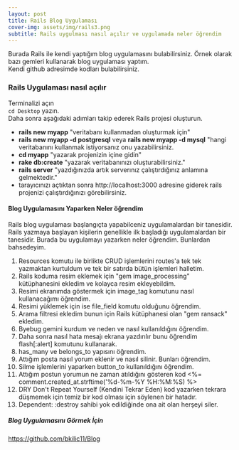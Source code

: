 ```yaml
---
layout: post
title: Rails Blog Uygulaması
cover-img: assets/img/rails3.png
subtitle: Rails uygulması nasıl açılır ve uygulamada neler öğrendim
---
```

Burada Rails ile kendi yaptığım blog uygulamasını bulabilirsiniz. Örnek olarak bazı gemleri kullanarak blog uygulaması yaptım.  
Kendi github adresimde kodları bulabilirsiniz.  

### Rails Uygulaması nasıl açılır  
Terminalizi açın  
`cd Desktop` yazın.  
Daha sonra aşağıdaki adımları takip ederek Rails projesi oluşturun.
- **rails new myapp** "veritabanı kullanmadan oluşturmak için"
- **rails new myapp -d postgresql** veya **rails new myapp -d mysql** "hangi veritabanını kullanmak istiyorsanız onu yazabilirsiniz.  
- **cd myapp** "yazarak projenizin içine gidin"
- **rake db:create** "yazarak veritabanınızı oluşturabilirsiniz."    
- **rails server** "yazdığınızda artık serverınız çalıştırdığınız anlamına gelmektedir."
- tarayıcınızı açtıktan sonra http://localhost:3000 adresine giderek rails projenizi çalıştırdığınızı görebilirsiniz.       

#### Blog Uygulamasını Yaparken Neler öğrendim      

Rails blog uygulaması başlangıçta yapabilceniz uygulamalardan bir tanesidir. Rails yazmaya başlayan kişilerin genellikle ilk başladığı uygulamalardan bir tanesidir. Burada bu uygulamayı yazarken neler öğrendim. Bunlardan bahsedeyim.  

1. Resources komutu ile birlikte CRUD işlemlerini routes'a tek tek yazmaktan kurtuldum ve tek bir satırda bütün işlemleri halletim.  
2. Rails koduma resim eklemek için "gem image_processing" kütüphanesini ekledim ve kolayca resim ekleyebildim.
3. Resimi ekranımda göstermek için image_tag komutunu nasıl kullanacağımı öğrendim.
4. Resimi yüklemek için ise file_field komutu olduğunu öğrendim.
5. Arama filtresi ekledim bunun için Rails kütüphanesi olan "gem ransack" ekledim. 
6. Byebug gemini kurdum ve neden ve nasıl kullanıldığını öğrendim.
7. Daha sonra nasıl hata mesajı ekrana yazdırılır bunu öğrendim flash[:alert] komutunu kullanarak.
8. has_many ve belongs_to yapısını öğrendim.
9. Attığım posta nasıl yorum eklenir ve nasıl silinir. Bunları öğrendim.
10. Silme işlemlerini yaparken button_to kullanıldığını öğrendim.
11. Attığım postun yorumun ne zaman atıldığını gösteren kod <%= comment.created_at.strftime('%d-%m-%Y %H:%M:%S) %>
12. DRY Don't Repeat Yourself (Kendini Tekrar Eden) kod yazarken tekrara düşmemek için temiz bir kod olması için söylenen bir hatadır.
13. Dependent: :destroy sahibi yok edildiğinde ona ait olan herşeyi siler.

##### Blog Uygulamasını Görmek İçin  
<https://github.com/bkilic11/Blog>
